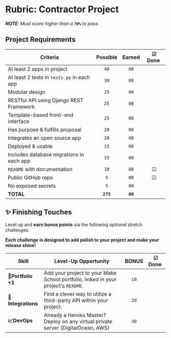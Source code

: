 # Rubric: Contractor Project

_**NOTE**: Must score higher than a **`70%`** to pass._

## Project Requirements

| Criteria                                   | Possible  |  Earned  | ☑ Done ️ |
| ------------------------------------------ | :-------: | :------: | :------: |
| At least 2 apps in project                 |   `40`    |   `00`   |          |
| At least 2 tests in `tests.py` in each app |   `30`    |   `00`   |          |
| Modular design                             |   `25`    |   `00`   |          |
| RESTful API using Django REST Framework    |   `25`    |   `00`   |          |
| Template-based front-end interface         |   `25`    |   `00`   |          |
| Has purpose & fulfills proposal            |   `20`    |   `00`   |          |
| Integrates an open source app              |   `20`    |   `00`   |          |
| Deployed & usable                          |   `15`    |   `00`   |          |
| Includes database migrations in each app   |   `15`    |   `00`   |          |
| `README` with documentation                |   `10`    |   `00`   |    ☑     |
| Public GitHub repo                         |    `5`    |   `00`   |    ☑     |
| No exposed secrets                         |    `5`    |   `00`   |          |
| **TOTAL**                                  | **`275`** | **`00`** |          |

## ✨ Finishing Touches

Level up and **earn bonus points** via the following _optional_ stretch challenges.

**Each challenge is designed to add polish to your project and make your release shine!**

| Skill              | Level-Up Opportunity                                                               | BONUS | ☑ Done ️ |
| ------------------ | ---------------------------------------------------------------------------------- | :---: | :------: |
| **🎉Portfolio +1** | Add your project to your Make School portfolio, linked in your project's `README`. | `10`  |          |
| **🔌Integrations** | Find a clever way to utilize a third-party API within your project.                | `20`  |          |
| **📈DevOps**       | Already a Heroku Master? Deploy on any virtual private server (DigitalOcean, AWS)  | `30`  |          |